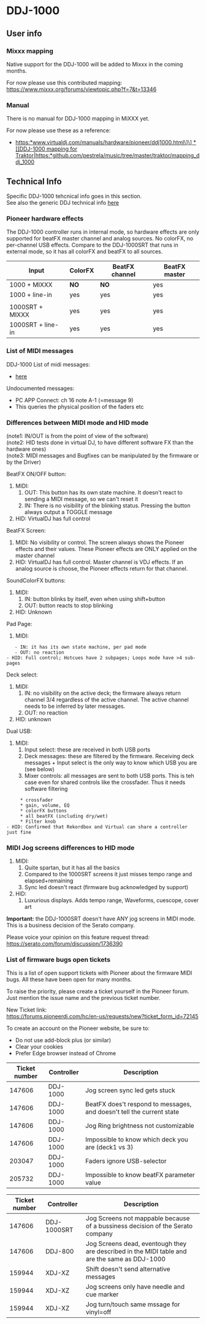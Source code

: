 # DDJ-1000

## User info

### Mixxx mapping

Native support for the DDJ-1000 will be added to Mixxx in the coming
months.

For now please use this contributed mapping:
<https://www.mixxx.org/forums/viewtopic.php?f=7&t=13346>

### Manual

There is no manual for DDJ-1000 mapping in MiXXX yet.

For now please use these as a reference:

  - [https:*www.virtualdj.com/manuals/hardware/pioneer/ddj1000.html\]\]
    \* \[\[DDJ-1000 mapping for
    Traktor|https:*github.com/pestrela/music/tree/master/traktor/mapping\_ddj\_1000](DDJ-1000%20for%20Virtual%20DJ)

## Technical Info

Specific DDJ-1000 tehcnical info goes in this section.  
See also the generic DDJ technical info [here](ddj_technical_info)

### Pioneer hardware effects

The DDJ-1000 controller runs in internal mode, so hardware effects are
only supported for beatFX master channel and analog sources. No colorFX,
no per-channel USB effects. Compare to the DDJ-1000SRT that runs in
external mode, so it has all colorFX and beatFX to all sources.

| Input             | ColorFX | BeatFX channel | BeatFX master |
| ----------------- | ------- | -------------- | ------------- |
| 1000 + MIXXX      | **NO**  | **NO**         | yes           |
| 1000 + line-in    | yes     | yes            | yes           |
|                   |         |                |               |
| 1000SRT + MIXXX   | yes     | yes            | yes           |
| 1000SRT + line-in | yes     | yes            | yes           |

### List of MIDI messages

DDJ-1000 List of midi messages:

  - [here](https://github.com/pestrela/music/blob/master/ddj/1%20MIDI%20codes/DDJ-1000RB%20-%20MIDI%20Messages.pdf)

Undocumented messages:

  - PC APP Connect: ch 16 note A-1 (=message 9)
  - This queries the physical position of the faders etc

### Differences between MIDI mode and HID mode

(note1: IN/OUT is from the point of view of the software)  
(note2: HID tests done in virtual DJ, to have different software FX than
the hardware ones)  
(note3: MIDI messages and Bugfixes can be manipulated by the firmware or
by the Driver)

BeatFX ON/OFF button:

1.  MIDI:
    1.  OUT: This button has its own state machine. It doesn't react to
        sending a MIDI message, so we can't reset it
    2.  IN: There is no visibility of the blinking status. Pressing the
        button always output a TOGGLE message
2.  HID: VirtualDJ has full control

BeatFX Screen:

1.  MIDI: No visibility or control. The screen always shows the Pioneer
    effects and their values. These Pioneer effects are ONLY applied on
    the master channel
2.  HID: VirtualDJ has full control. Master channel is VDJ effects. If
    an analog source is choose, the Pioneer effects return for that
    channel.

SoundColorFX buttons:

1.  MIDI: 
    1.  IN: button blinks by itself, even when using shift+button 
    2.  OUT: button reacts to stop blinking
2.  HID: Unknown

Pad Page:

1.  MIDI: 

<!-- end list -->

``` 
   - IN: it has its own state machine, per pad mode
   - OUT: no reaction
- HID: Full control; Hotcues have 2 subpages; Loops mode have >4 sub-pages  
```

Deck select:

1.  MIDI: 
    1.  IN: no visibility on the active deck; the firmware always return
        channel 3/4 regardless of the active channel. The active channel
        needs to be inferred by later messages.
    2.  OUT: no reaction
2.  HID: unknown 

Dual USB:

1.  MIDI:
    1.  Input select: these are received in both USB ports
    2.  Deck messages: these are filtered by the firmware. Receiving
        deck messages + Input select is the only way to know which USB
        you are (see below)
    3.  Mixer controls: all messages are sent to both USB ports. This is
        teh case even for shared controls like the crossfader. Thus it
        needs software filtering

<!-- end list -->

``` 
     * crossfader
     * gain, volume, EQ
     * colorFX buttons
     * all beatFX (including dry/wet)
     * Filter knob
- HID: Confirmed that Rekordbox and Virtual can share a controller just fine

```

### MIDI Jog screens differences to HID mode

1.  MIDI:
    1.  Quite spartan, but it has all the basics
    2.  Compared to the 1000SRT screens it just misses tempo range and
        elapsed+remaining
    3.  Sync led doesn't react (firmware bug acknowledged by support)
2.  HID:
    1.  Luxurious displays. Adds tempo range, Waveforms, cuescope, cover
        art 

**Important:** the DDJ-1000SRT doesn't have ANY jog screens in MIDI
mode. This is a business decision of the Serato company.

Please voice your opinion on this feature request thread:
<https://serato.com/forum/discussion/1736390>

### List of firmware bugs open tickets

This is a list of open support tickets with Pioneer about the firmware
MIDI bugs. All these have been open for many months.

To raise the priority, please create a ticket yourself in the Pioneer
forum. Just mention the issue name and the previous ticket number.

New Ticket link:  
<https://forums.pioneerdj.com/hc/en-us/requests/new?ticket_form_id=72145>

To create an account on the Pioneer website, be sure to:

  - Do not use add-block plus (or similar)
  - Clear your cookies
  - Prefer Edge browser instead of Chrome

| Ticket number | Controller | Description                                                           |
| ------------- | ---------- | --------------------------------------------------------------------- |
| 147606        | DDJ-1000   | Jog screen sync led gets stuck                                        |
| 147606        | DDJ-1000   | BeatFX does't respond to messages, and doesn't tell the current state |
| 147606        | DDJ-1000   | Jog Ring brightness not customizable                                  |
| 147606        | DDJ-1000   | Impossible to know which deck you are (deck1 vs 3)                    |
| 203047        | DDJ-1000   | Faders ignore USB-selector                                            |
| 205732        | DDJ-1000   | Impossible to know beatFX parameter value                             |

| Ticket number | Controller  | Description                                                                                   |
| ------------- | ----------- | --------------------------------------------------------------------------------------------- |
| 147606        | DDJ-1000SRT | Jog Screens not mappable because of a bussiness decision of the Serato company                |
| 147606        | DDJ-800     | Jog Screens dead, eventough they are described in the MIDI table and are the same as DDJ-1000 |
| 159944        | XDJ-XZ      | Shift doesn't send alternative messages                                                       |
| 159944        | XDJ-XZ      | Jog screens only have needle and cue marker                                                   |
| 159944        | XDJ-XZ      | Jog turn/touch same mssage for vinyl=off                                                      |
